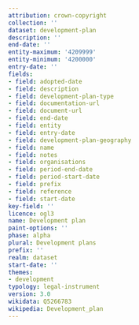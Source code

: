 ```yaml
---
attribution: crown-copyright
collection: ''
dataset: development-plan
description: ''
end-date: ''
entity-maximum: '4209999'
entity-minimum: '4200000'
entry-date: ''
fields:
- field: adopted-date
- field: description
- field: development-plan-type
- field: documentation-url
- field: document-url
- field: end-date
- field: entity
- field: entry-date
- field: development-plan-geography
- field: name
- field: notes
- field: organisations
- field: period-end-date
- field: period-start-date
- field: prefix
- field: reference
- field: start-date
key-field: ''
licence: ogl3
name: Development plan
paint-options: ''
phase: alpha
plural: Development plans
prefix: ''
realm: dataset
start-date: ''
themes:
- development
typology: legal-instrument
version: 3.0
wikidata: Q5266783
wikipedia: Development_plan
---
```

